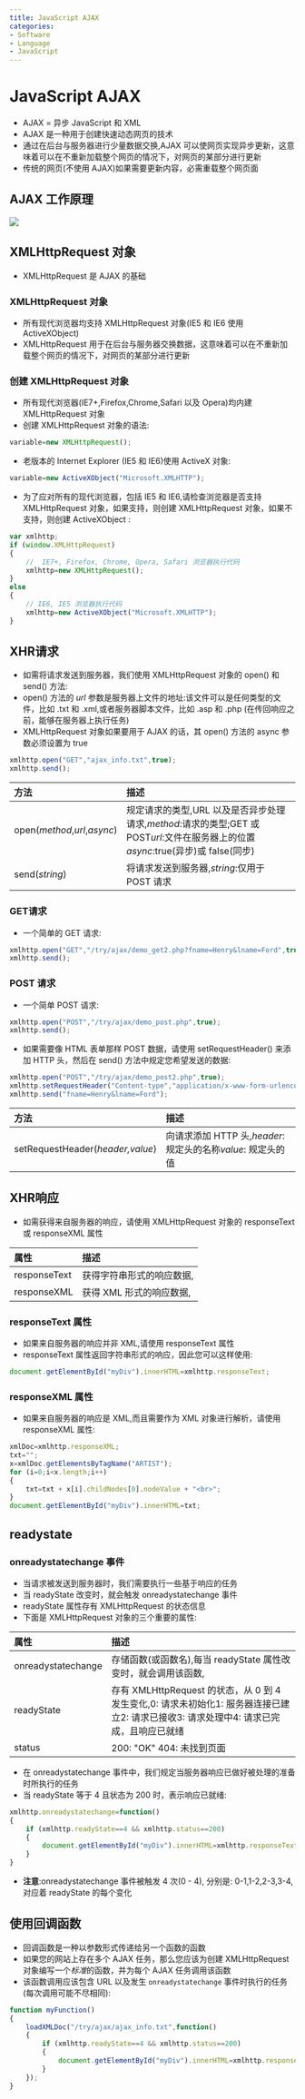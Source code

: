```yaml
---
title: JavaScript AJAX
categories:
- Software
- Language
- JavaScript
---
```

# JavaScript AJAX

- AJAX = 异步 JavaScript 和 XML
- AJAX 是一种用于创建快速动态网页的技术
- 通过在后台与服务器进行少量数据交换,AJAX 可以使网页实现异步更新，这意味着可以在不重新加载整个网页的情况下，对网页的某部分进行更新
- 传统的网页(不使用 AJAX)如果需要更新内容，必需重载整个网页面

## AJAX 工作原理

![](https://raw.githubusercontent.com/LuShan123888/Files/main/Pictures/2020-12-10-ajax-yl.png)

## XMLHttpRequest 对象

- XMLHttpRequest 是 AJAX 的基础

### XMLHttpRequest 对象

- 所有现代浏览器均支持 XMLHttpRequest 对象(IE5 和 IE6 使用 ActiveXObject)
- XMLHttpRequest 用于在后台与服务器交换数据，这意味着可以在不重新加载整个网页的情况下，对网页的某部分进行更新

### 创建 XMLHttpRequest 对象

- 所有现代浏览器(IE7+,Firefox,Chrome,Safari 以及 Opera)均内建 XMLHttpRequest 对象
- 创建 XMLHttpRequest 对象的语法:

```js
variable=new XMLHttpRequest();
```

- 老版本的 Internet Explorer (IE5 和 IE6)使用 ActiveX 对象:

```js
variable=new ActiveXObject("Microsoft.XMLHTTP");
```

- 为了应对所有的现代浏览器，包括 IE5 和 IE6,请检查浏览器是否支持 XMLHttpRequest 对象，如果支持，则创建 XMLHttpRequest 对象，如果不支持，则创建 ActiveXObject :

```js
var xmlhttp;
if (window.XMLHttpRequest)
{
    //  IE7+, Firefox, Chrome, Opera, Safari 浏览器执行代码
    xmlhttp=new XMLHttpRequest();
}
else
{
    // IE6, IE5 浏览器执行代码
    xmlhttp=new ActiveXObject("Microsoft.XMLHTTP");
}
```

## XHR请求

- 如需将请求发送到服务器，我们使用 XMLHttpRequest 对象的 open() 和 send() 方法:
- open() 方法的 *url* 参数是服务器上文件的地址:该文件可以是任何类型的文件，比如 .txt 和 .xml,或者服务器脚本文件，比如 .asp 和 .php (在传回响应之前，能够在服务器上执行任务)
- XMLHttpRequest 对象如果要用于 AJAX 的话，其 open() 方法的 async 参数必须设置为 true

```js
xmlhttp.open("GET","ajax_info.txt",true);
xmlhttp.send();
```

| 方法                         | 描述                                                         |
| :--------------------------- | :----------------------------------------------------------- |
| open(*method*,*url*,*async*) | 规定请求的类型,URL 以及是否异步处理请求,*method*:请求的类型;GET 或 POST*url*:文件在服务器上的位置*async*:true(异步)或 false(同步) |
| send(*string*)               | 将请求发送到服务器,*string*:仅用于 POST 请求               |

### GET请求

- 一个简单的 GET 请求:

```js
xmlhttp.open("GET","/try/ajax/demo_get2.php?fname=Henry&lname=Ford",true);
xmlhttp.send();
```

### POST 请求

- 一个简单 POST 请求:

```js
xmlhttp.open("POST","/try/ajax/demo_post.php",true);
xmlhttp.send();
```

- 如果需要像 HTML 表单那样 POST 数据，请使用 setRequestHeader() 来添加 HTTP 头，然后在 send() 方法中规定您希望发送的数据:

```js
xmlhttp.open("POST","/try/ajax/demo_post2.php",true);
xmlhttp.setRequestHeader("Content-type","application/x-www-form-urlencoded");
xmlhttp.send("fname=Henry&lname=Ford");
```

| 方法                             | 描述                                                         |
| :------------------------------- | :----------------------------------------------------------- |
| setRequestHeader(*header,value*) | 向请求添加 HTTP 头,*header*: 规定头的名称*value*: 规定头的值 |

## XHR响应

- 如需获得来自服务器的响应，请使用 XMLHttpRequest 对象的 responseText 或 responseXML 属性

| 属性         | 描述                       |
| :----------- | :------------------------- |
| responseText | 获得字符串形式的响应数据, |
| responseXML  | 获得 XML 形式的响应数据,  |

### responseText 属性

- 如果来自服务器的响应并非 XML,请使用 responseText 属性
- responseText 属性返回字符串形式的响应，因此您可以这样使用:

```js
document.getElementById("myDiv").innerHTML=xmlhttp.responseText;
```

### responseXML 属性

- 如果来自服务器的响应是 XML,而且需要作为 XML 对象进行解析，请使用 responseXML 属性:

```js
xmlDoc=xmlhttp.responseXML;
txt="";
x=xmlDoc.getElementsByTagName("ARTIST");
for (i=0;i<x.length;i++)
{
    txt=txt + x[i].childNodes[0].nodeValue + "<br>";
}
document.getElementById("myDiv").innerHTML=txt;
```

## readystate

### onreadystatechange 事件

- 当请求被发送到服务器时，我们需要执行一些基于响应的任务
- 当 readyState 改变时，就会触发 onreadystatechange 事件
- readyState 属性存有 XMLHttpRequest 的状态信息
- 下面是 XMLHttpRequest 对象的三个重要的属性:

| 属性               | 描述                                                         |
| :----------------- | :----------------------------------------------------------- |
| onreadystatechange | 存储函数(或函数名),每当 readyState 属性改变时，就会调用该函数, |
| readyState         | 存有 XMLHttpRequest 的状态，从 0 到 4 发生变化,0: 请求未初始化1: 服务器连接已建立2: 请求已接收3: 请求处理中4: 请求已完成，且响应已就绪 |
| status             | 200: "OK" 404: 未找到页面                                    |

- 在 onreadystatechange 事件中，我们规定当服务器响应已做好被处理的准备时所执行的任务
- 当 readyState 等于 4 且状态为 200 时，表示响应已就绪:

```js
xmlhttp.onreadystatechange=function()
{
    if (xmlhttp.readyState==4 && xmlhttp.status==200)
    {
        document.getElementById("myDiv").innerHTML=xmlhttp.responseText;
    }
}
```

- **注意**:onreadystatechange 事件被触发 4 次(0 - 4), 分别是: 0-1,1-2,2-3,3-4,对应着 readyState 的每个变化

## 使用回调函数

- 回调函数是一种以参数形式传递给另一个函数的函数
- 如果您的网站上存在多个 AJAX 任务，那么您应该为创建 XMLHttpRequest 对象编写一个*标准*的函数，并为每个 AJAX 任务调用该函数
- 该函数调用应该包含 URL 以及发生 `onreadystatechange` 事件时执行的任务(每次调用可能不尽相同):

```js
function myFunction()
{
    loadXMLDoc("/try/ajax/ajax_info.txt",function()
    {
        if (xmlhttp.readyState==4 && xmlhttp.status==200)
        {
            document.getElementById("myDiv").innerHTML=xmlhttp.responseText;
        }
    });
}
```

